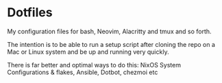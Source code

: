 # Dotfiles

My configuration files for bash, Neovim, Alacritty and tmux and so forth.

The intention is to be able to run a setup script after cloning the repo on a Mac or Linux system and be up and running very quickly.

There is far better and optimal ways to do this: NixOS System Configurations & flakes, Ansible, Dotbot, chezmoi etc


